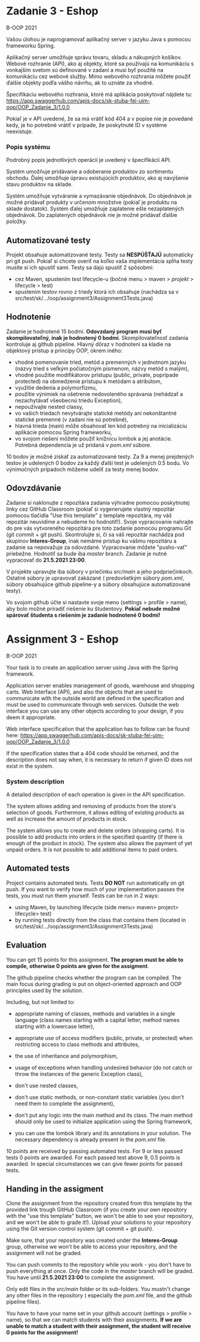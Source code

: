 # Zadanie 3 - Eshop

B-OOP 2021

Vašou úlohou je naprogramovať aplikačný server v jazyku Java s pomocou frameworku Spring.

Aplikačný server umožňuje správu tovaru, skladu a nákupných košíkov. Webové rozhranie (API), ako aj objekty, ktoré sa
používajú na komunikáciu s vonkajším svetom sú definované v zadaní a musi byť použité na komunikáciu cez webové služby.
Mimo webového rozhrania môžete použiť ďalšie objekty podľa vášho návrhu, ak to uznáte za vhodné.

Špecifikáciu webového rozhrania, ktoré má aplikácia poskytovať nájdete
tu: https://app.swaggerhub.com/apis-docs/sk-stuba-fei-uim-oop/OOP_Zadanie_3/1.0.0

Pokiaľ je v API uvedené, že sa má vrátiť kód 404 a v popise nie je povedané kedy, je ho potrebné vrátiť v prípade, že
poskytnuté ID v systéme neexistuje.

### Popis systému

Podrobný popis jednotlivých operácii je uvedený v špecifikácii API.

Systém umožňuje pridávanie a odoberanie produktov zo sortimentu obchodu. Ďalej umožňuje úpravu existujúcich produktov,
ako aj navýšenie stavu produktov na sklade.

Systém umožňuje vytváranie a vymazávanie objednávok. Do objednávok je možné pridávať produkty v určenom množstve (pokiaľ
je produktu na sklade dostatok). Systém ďalej umožňuje zaplatenie ešte nezaplatených objednávok. Do zaplatených
objednávok nie je možné pridávať ďalšie položky.

## Automatizované testy

Projekt obsahuje automatizované testy. Testy sa **NESPÚŠŤAJÚ** automaticky pri git push. Pokiaľ si chcete overiť na
koľko vaša implementácia spĺňa testy musíte si ich spustiť sami. Testy sa dajú spustiť 2 spôsobmi:

* cez Maven, spustením _test_ lifecycle-u (bočné menu > maven > _projekt_ > lifecycle > test)
* spustením testov rovno z triedy ktorá ich obsahuje (nachádza sa v
  src/test/sk/.../oop/assignment3/Assignment3Tests.java)

## Hodnotenie

Zadanie je hodnotené 15 bodmi. **Odovzdaný program musí byť skompilovateľný, inak je hodnotený 0 bodmi**.
Skompilovateľnosť zadania kontroluje aj github pipeline. Hlavný dôraz v hodnotení sa kladie na objektový prístup a
princípy OOP, okrem iného:

* vhodné pomenovanie tried, metód a premenných v jednotnom jazyku (názvy tried s veľkým počiatočným písmenom, názvy
  metód s malým),
* vhodné použitie modifikátorov prístupu (public, private, poprípade protected) na obmedzenie prístupu k metódam a
  atribútom,
* využitie dedenia a polymorfizmu,
* použitie výnimiek na ošetrenie nedovoleného správania (nehádzať a nezachytávať všeobecnú triedu Exception),
* nepoužívajte nested classy,
* vo vašich triedach nevytvárajte statické metódy ani nekonštantné statické premenné (v zadaní nie sú potrebné),
* hlavná trieda (main) môže obsahovať len kód potrebný na inicializáciu aplikácie pomocou Spring frameworku,
* vo svojom riešení môžete použiť knižnicu lombok a jej anotácie. Potrebná dependencia je už pridaná v _pom.xml_ súbore.

10 bodov je možné získať za automatizované testy. Za 9 a menej prejdených testov je udelených 0 bodov za každý ďalší
test je udelených 0.5 bodu. Vo výnimočných prípadoch môžeme udeliť za testy menej bodov.

## Odovzdávanie

Zadanie si naklonujte z repozitára zadania výhradne pomocou poskytnutej linky cez GitHub Classroom (pokiaľ si
vygenerujete vlastný repozitár pomocou tlačidla "Use this template" z template repozitára, my váš repozitár neuvidíme a
nebudeme ho hodnotiť!). Svoje vypracovanie nahrajte do pre vás vytvoreného repozitára pre toto zadanie pomocou programu
Git (git commit + git push). Skontrolujte si, či sa váš repozitár nachádza pod skupinov **Interes-Group**, inak nemáme
prístup ku vášmu repozitáru a zadanie sa nepovažuje za odovzdané. Vypracovanie môžete "pusho-vať" priebežne. Hodnotiť sa
bude iba _master_ branch. Zadanie je nutné vypracovať do **21.5.2021 23:00**.

V projekte upravujte iba súbory v priečinku _src/main_ a jeho podpriečinkoch. Ostatné súbory je upravovať zakázané (
predovšetkým súbory _pom.xml_, súbory obsahujúce github pipeline-y a súbory obsahujúce automatizované testy).

Vo svojom github účte si nastavte svoje meno (settings > profile > name), aby bolo možné priradiť riešenie ku
študentovy. **Pokiaľ nebude možné spárovať študenta s riešením je zadanie hodnotené 0 bodmi!**

# Assignment 3 - Eshop

B-OOP 2021

Your task is to create an application server using Java with the Spring framework.

Application server enables management of goods, warehouse and shopping carts. Web Interface (API), and also the objects
that are used to communicate with the outside world are defined in the specification and must be used to communicate
through web services. Outside the web interface you can use any other objects according to your design, if you deem it
appropriate.

Web interface specification that the application has to follow can be found
here: https://app.swaggerhub.com/apis-docs/sk-stuba-fei-uim-oop/OOP_Zadanie_3/1.0.0

If the specification states that a 404 code should be returned, and the description does not say when, it is necessary
to return if given ID does not exist in the system.

### System description

A detailed description of each operation is given in the API specification.

The system allows adding and removing of products from the store's selection of goods. Furthermore, it allows editing of
existing products as well as increase the amount of products in stock.

The system allows you to create and delete orders (shopping carts). It is possible to add products into orders in the
specified quantity (if there is enough of the product in stock). The system also allows the payment of yet unpaid
orders. It is not possible to add additional items to paid orders.

## Automated tests

Project contains automated tests. Tests **DO NOT** run automatically on git push. If you want to verify how much of your
implementation passes the tests, you must run them yourself. Tests can be run in 2 ways:

* using Maven, by launching lifecycle (side menu> maven> project> lifecycle> test)
* by running tests directly from the class that contains them (located in
  src/test/sk/.../oop/assignment3/Assignment3Tests.java)

## Evaluation

You can get 15 points for this assignment. **The program must be able to compile, otherwise 0 points are given for the
assigment**.

The github pipeline checks whether the program can be compiled. The main focus during grading is put on object-oriented
approach and OOP principles used by the solution.

Including, but not limited to:

* appropriate naming of classes, methods and variables in a single language (class names starting with a capital letter,
  method names starting with a lowercase letter),

* appropriate use of access modifiers (public, private, or protected) when restricting access to class methods and
  attributes,

* the use of inheritance and polymorphism,

* usage of exceptions when handling undesired behavior (do not catch or throw the instances of the generic Exception
  class),

* don't use nested classes,

* don't use static methods, or non-constant static variables (you don't need them to complete the assignment),

* don't put any logic into the main method and its class. The main method should only be used to initialize application
  using the Spring framework,

* you can use the lombok library and its annotations in your solution. The necessary dependency is already present in
  the _pom.xml_ file.

10 points are received by passing automated tests. For 9 or less passed tests 0 points are awarded. For each passed test
above 9, 0.5 points is awarded. In special circumstances we can give fewer points for passed tests.

## Handing in the assigment

Clone the assignment from the repository created from this template by the provided link trough GitHub Classroom (if you
create your own repository with the "use this template" button, we won't be able to see your repository, and we won't be
able to grade it!). Upload your solutions to your repository using the Git version control system (git commit + git
push).

Make sure, that your repository was created under the **Interes-Group** group, otherwise we won't be able to access your
repository, and the assignment will not be graded.

You can push commits to the repository while you work - you don't have to push everything at once. Only the code in
the _master_ branch will be graded. You have until **21.5.2021 23:00** to complete the assignment.

Only edit files in the _src/main_ folder or its sub-folders. You mustn't change any other files in the repository (
especially the _pom.xml_ file, and the github pipeline files).

You have to have your name set in your github account (settings > profile > name), so that we can match students with
their assignments. **If we are unable to match a student with their assignment, the student will receive 0 points for
the assignment!**
